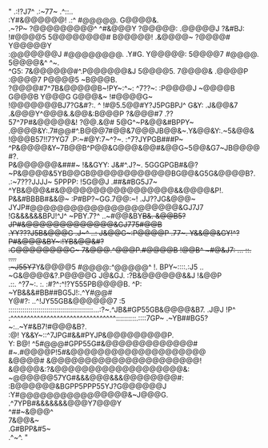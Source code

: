 "                      .:!?J7^                                     .:~77~    .^::..                  
                   :Y#&@@@@@@!                              .:^   #@@@@@.   G@@@@&.                 
           .~?P~  ?@@@@@@@@@^                            ^#&@@@Y  ?@@@@@:  .@@@@@J  ?&#BJ:          
         !#@@@@5  5@@@@@@@@#                              B@@@@@! .&@@@@~  ?@@@@#  Y@@@@@Y          
        :@@@@@@@J  #@@@@@@@@.                      .Y#G.   Y@@@@@: 5@@@@7  #@@@@. 5@@@@&^   ^~.     
    ^G5: 7&@@@@@@#^.P@@@@@@&J                      5@@@@5.  7@@@@& .@@@@P :@@@@7 P@@@@5   ~B@@@B.   
   ?@@@@#7^7B&@@@@@B~!PY~:^~:  ^7??~:               :P@@@@J  ~@@@@B G@@@B Y@@@G G@@@&~  !#@@@@G~    
   !@@@@@@@BJ7?G&#?:. ^ !#@5.5@@#Y?J5PGBPJ^      G&Y: .J&@@&7 .&@@@Y^@@@&.&@@&:B@@@P  ?&@@@#7  .??  
  57^7P#&@@@@@&!    ?@@.&@# 5@G^~P&@@&#BPPY~    .@@@@&Y:.7#@@#^.B@@@7#@@&7@@@JB@@&~.Y&@@&Y:.~5&@@&  
 !@@@B57!!7?YG7  .P:~#@Y:7~^?~. :^7?JYPGB###P~   ^P&@@@@&Y~7B@@B^P@@&G@@@&@@#&@@G~5@@&G7~JB@@@@#?.  
  P&@@@@@@&###~  !&&GYY: J&#^.J?~.  5GGGPGB#&@?     ~P&@@@@&5YB@@GB@@@@@@@@@@@@BG@@&G5G&@@@@B?.     
   .:~7???JJJJ~   5PPPP:     !5G@@J .##&#BG5J7~        ^YB&@@@&#&@@@@@@@@@@@@@@@@@&&@@@@&P!.        
   P&&#BBBB#&&@~  :P#BP?~GG.7@@:~! .JJ??JG&@@@~          JYJP#@@@@@@@@@@@@@@@@@@@@@@&GJ7J7          
    !G&&&&&&BPJ!^J^    ~PBY.7?^  ..~#@@&BY~~B&.          &@@B5?JP#&@@@@@@@@@@@@@&GJ775#@@B          
      .YY???J5B&@@@G .J~^  ..: J&@@G~:P@@@@P    .77~.     Y&&@@&GY!^?P#&@@@&BY~:!YB&@@&#?           
       :G@@@@@@@@G~ 7&@@@.^@@@P.#@@@@B !@@B^   ~#@&J7:         ...      ::.      ....               
         .~J55Y7~~Y&@@@@5 #@@@@:^@@@@@^ !.     BPY~::::.:J5  ..                                     
               ~G&@@@@&?.P@@@@G J@&GJ.        :?B&@@@@@@&&J !&@@P                                   
                  .::.  ^?7~:.  :.           :#?^:^!?Y555PB@@@@B.  ^P:                              
                                              ~YB&&&#BB##BG5J!:.^Y#@@#                              
                                              Y@#?: ..^!JY55GB&@@@@@@7  :5                          
::::::::::::::::::::::::::::::::::::::::::...:?~.^JB&#GP55GB&@@@@&B7. .J@J !P^                      
:^^^^^^^^^^^^^^^^^^^^^^^^^^^^^^^^::::::::::.::::7GP~ .~YB##BG5?~:..~Y#&B7!#@@@&B?.                  
                                               :@!  Y&&Y~::^7JPG#&&#PYJP&@@@@@@@@@P.                
                                                Y: B@! ^5#@@@#GPP55G#&@@@@@@@@@@@@@#                
                                                   #~.#@@@@P!5#&@@@@@@@@@@@@@@@@@@@@                
                                                     &@@@@# &@@@@@@@@@@@@@@@@@@@@@@!                
                                                     &@@@@&:?&@@@@@@@@@@@@@@@@@@@&:                 
                                                     ~@@@@@@57YG#&&&@@@&&&@@@@@@@@#:                
                                                      :B@@@@@@&BGPP5PPP55YJ?G@@@@@@J                
                                                        :Y#@@@@@@@@@@@@@@@@&~J@@@G.                 
                                                           .^7YPB#&&&&&&&@@@Y7@@@Y                  
                                                                         ^##~&@@@^                  
                                                                           7&@@&~                   
                                                                     .G#BPP&#5~                     
                                                                      .^~^.                         "
